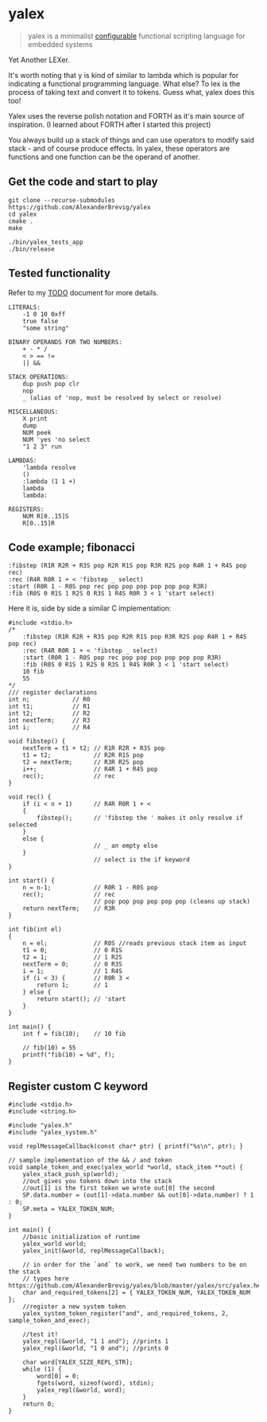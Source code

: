# yalex

> yalex is a minimalist [configurable](CONFIG.md) functional scripting language for embedded systems

Yet Another LEXer.

It's worth noting that y is kind of similar to lambda which is popular for indicating a functional programming language.
What else? To lex is the process of taking text and convert it to tokens. Guess what, yalex does this too!

Yalex uses the reverse polish notation and FORTH as it's main source of inspiration. (I learned about FORTH after I started this project)

You always build up a stack of things and can use operators to modify said stack - and of course produce effects. 
In yalex, these operators are functions and one function can be the operand of another.

## Get the code and start to play

	git clone --recurse-submodules https://github.com/AlexanderBrevig/yalex
	cd yalex
	cmake .
	make
	
	./bin/yalex_tests_app
	./bin/release

## Tested functionality

 Refer to my [TODO](TODO.md) document for more details.

    LITERALS:
        -1 0 10 0xff 
        true false
        "some string"

	BINARY OPERANDS FOR TWO NUMBERS:
        + - * /
	    < > == !=
	    || &&

    STACK OPERATIONS:
	    dup push pop clr
        nop
        _ (alias of 'nop, must be resolved by select or resolve)

    MISCELLANEOUS:
	    X print 
        dump
	    NUM peek
	    NUM 'yes 'no select
        "1 2 3" run

    LAMBDAS:
        'lambda resolve
	    ()
	    :lambda (1 1 +)
	    lambda
	    lambda:

    REGISTERS:
	    NUM R[0..15]S
	    R[0..15]R

## Code example; fibonacci

    :fibstep (R1R R2R + R3S pop R2R R1S pop R3R R2S pop R4R 1 + R4S pop rec)
    :rec (R4R R0R 1 + < 'fibstep _ select)
    :start (R0R 1 - R0S pop rec pop pop pop pop pop pop R3R)
    :fib (R0S 0 R1S 1 R2S 0 R3S 1 R4S R0R 3 < 1 'start select)

Here it is, side by side a similar C implementation:

    #include <stdio.h>
    /*  
        :fibstep (R1R R2R + R3S pop R2R R1S pop R3R R2S pop R4R 1 + R4S pop rec)
        :rec (R4R R0R 1 + < 'fibstep _ select)
        :start (R0R 1 - R0S pop rec pop pop pop pop pop pop R3R)
        :fib (R0S 0 R1S 1 R2S 0 R3S 1 R4S R0R 3 < 1 'start select)
        10 fib
        55
    */
    /// register declarations
    int n;            // R0
    int t1;           // R1
    int t2;           // R2
    int nextTerm;     // R3
    int i;            // R4

    void fibstep() {
        nextTerm = t1 + t2; // R1R R2R + R3S pop
        t1 = t2;			// R2R R1S pop
        t2 = nextTerm;		// R3R R2S pop
        i++;				// R4R 1 + R4S pop
        rec();				// rec
    }

    void rec() {
        if (i < n + 1)      // R4R R0R 1 + <
        {
            fibstep();      // 'fibstep the ' makes it only resolve if selected
        }
        else {
                            // _ an empty else 
        }  
                            // select is the if keyword 
    }

    int start() {
        n = n-1;            // R0R 1 - R0S pop
        rec();              // rec
                            // pop pop pop pop pop pop (cleans up stack)
        return nextTerm;    // R3R
    }

    int fib(int el)     
    {   
        n = el;             // R0S //reads previous stack item as input
        t1 = 0;             // 0 R1S
        t2 = 1;             // 1 R2S
        nextTerm = 0;       // 0 R3S
        i = 1;              // 1 R4S
        if (i < 3) {        // R0R 3 <
            return 1;       // 1
        } else {
            return start(); // 'start
        }
    }

    int main() {
        int f = fib(10);    // 10 fib

        // fib(10) = 55
        printf("fib(10) = %d", f); 
    }

## Register custom C keyword

	#include <stdio.h>
	#include <string.h>

	#include "yalex.h"
    #include "yalex_system.h"
	
	void replMessageCallback(const char* ptr) { printf("%s\n", ptr); }

	// sample implementation of the && / and token
	void sample_token_and_exec(yalex_world *world, stack_item **out) {
		yalex_stack_push_sp(world);
		//out gives you tokens down into the stack
		//out[1] is the first token we wrote out[0] the second
		SP.data.number = (out[1]->data.number && out[0]->data.number) ? 1 : 0;
		SP.meta = YALEX_TOKEN_NUM;
	}

	int main() {
		//basic initialization of runtime
		yalex_world world;
		yalex_init(&world, replMessageCallback);

		// in order for the `and` to work, we need two numbers to be on the stack
		// types here https://github.com/AlexanderBrevig/yalex/blob/master/yalex/src/yalex.h#L71
		char and_required_tokens[2] = { YALEX_TOKEN_NUM, YALEX_TOKEN_NUM };
		//register a new system token
		yalex_system_token_register("and", and_required_tokens, 2, sample_token_and_exec);

		//test it!
		yalex_repl(&world, "1 1 and"); //prints 1
		yalex_repl(&world, "1 0 and"); //prints 0
		
		char word[YALEX_SIZE_REPL_STR];
		while (1) {
			word[0] = 0;
			fgets(word, sizeof(word), stdin);
			yalex_repl(&world, word);
		}
		return 0;
	}
